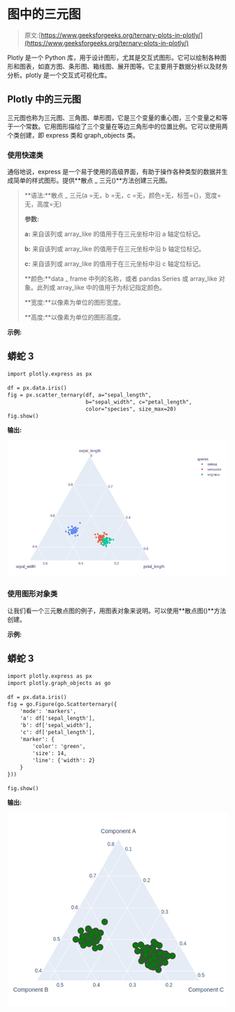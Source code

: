 # 图中的三元图

> 原文:[https://www.geeksforgeeks.org/ternary-plots-in-plotly/](https://www.geeksforgeeks.org/ternary-plots-in-plotly/)

Plotly 是一个 Python 库，用于设计图形，尤其是交互式图形。它可以绘制各种图形和图表，如直方图、条形图、箱线图、展开图等。它主要用于数据分析以及财务分析。plotly 是一个交互式可视化库。

## Plotly 中的三元图

三元图也称为三元图、三角图、单形图，它是三个变量的重心图，三个变量之和等于一个常数。它用图形描绘了三个变量在等边三角形中的位置比例。它可以使用两个类创建，即 express 类和 graph_objects 类。

### 使用快速类

通俗地说，express 是一个易于使用的高级界面，有助于操作各种类型的数据并生成简单的样式图形。提供**散点 _ 三元()**方法创建三元图。

> **语法:**散点 _ 三元(a =无，b =无，c =无，颜色=无，标签={}，宽度=无，高度=无)
> 
> **参数:**
> 
> **a:** 来自该列或 array_like 的值用于在三元坐标中沿 a 轴定位标记。
> 
> **b:** 来自该列或 array_like 的值用于在三元坐标中沿 b 轴定位标记。
> 
> **c:** 来自该列或 array_like 的值用于在三元坐标中沿 c 轴定位标记。
> 
> **颜色:**data _ frame 中列的名称，或者 pandas Series 或 array_like 对象。此列或 array_like 中的值用于为标记指定颜色。
> 
> **宽度:**以像素为单位的图形宽度。
> 
> **高度:**以像素为单位的图形高度。

**示例:**

## 蟒蛇 3

```
import plotly.express as px

df = px.data.iris()
fig = px.scatter_ternary(df, a="sepal_length",
                         b="sepal_width", c="petal_length",
                         color="species", size_max=20)
fig.show()
```

**输出:**

![](img/e32df1a57e3a36833128d9d178c97765.png)

### 使用图形对象类

让我们看一个三元散点图的例子，用图表对象来说明。可以使用**散点图()**方法创建。

**示例:**

## 蟒蛇 3

```
import plotly.express as px
import plotly.graph_objects as go

df = px.data.iris()
fig = go.Figure(go.Scatterternary({
    'mode': 'markers',
    'a': df['sepal_length'],
    'b': df['sepal_width'],
    'c': df['petal_length'],
    'marker': {
        'color': 'green',
        'size': 14,
        'line': {'width': 2}
    }
}))

fig.show()
```

**输出:**

![](img/c2d6191ae0a6b977752cd71970f87a11.png)